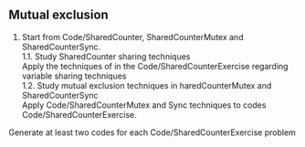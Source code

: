 ## Mutual exclusion
1. Start from Code/SharedCounter, SharedCounterMutex and SharedCounterSync.\
1.1. Study SharedCounter sharing techniques\
Apply the techniques of in the Code/SharedCounterExercise regarding variable sharing techniques\
1.2. Study mutual exclusion techniques in haredCounterMutex and SharedCounterSync\
Apply Code/SharedCounterMutex and Sync techniques to codes Code/SharedCounterExercise.

Generate at least two codes for each Code/SharedCounterExercise problem

